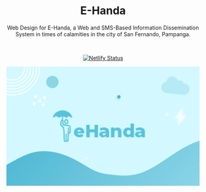 <center>
<h1 align="center">E-Handa</h1>

<p align="center">  
Web Design for E-Handa, a Web and SMS-Based Information Dissemination System in times of calamities in the city of San Fernando, Pampanga.
</p>

</br>

<p align="center">
  <a href="https://app.netlify.com/sites/e-handa/deploys" target="_blank">
    <img src="https://api.netlify.com/api/v1/badges/12b13be9-a8eb-4734-93d7-28cc3c716952/deploy-status" alt="Netlify Status" />
  </a>
</p>

<p align="center">
<img src="assets/images/Cover.png">
</p>
</center>
